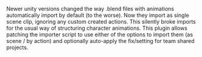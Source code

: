 Newer unity versions changed the way .blend files with animations automatically import by default (to the worse). Now they import as single scene clip, ignoring any custom created actions.
This silently broke imports for the usual way of structuring character animations.
This plugin allows patching the importer script to use either of the options to import them (as scene / by action)
and optionally auto-apply the fix/setting for team shared projects.
